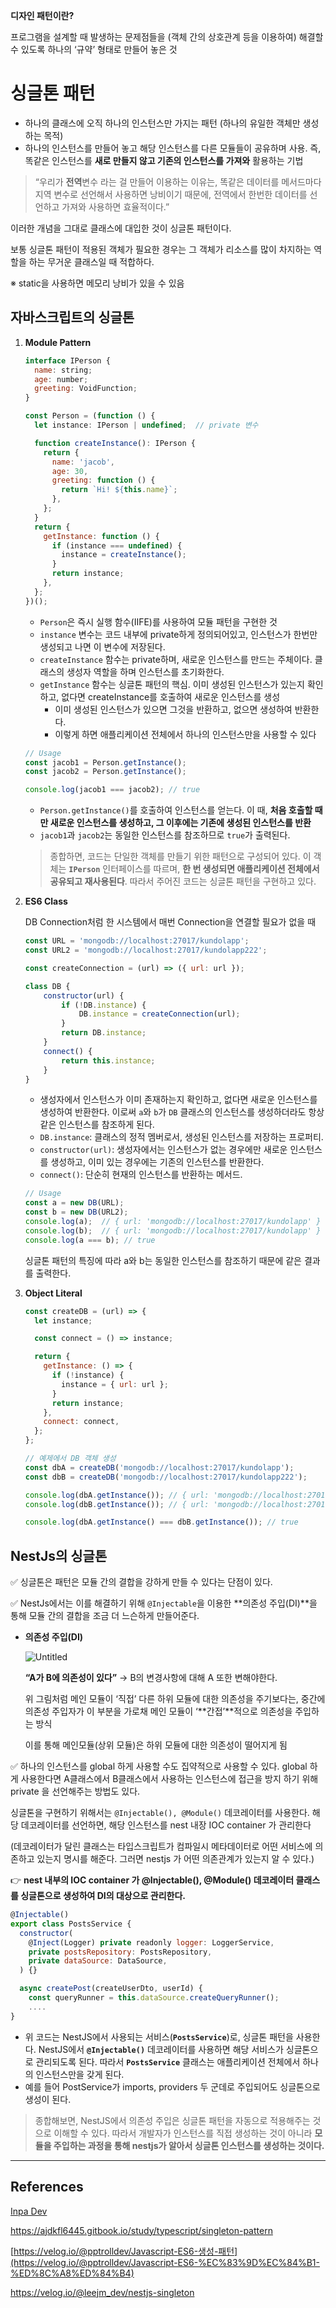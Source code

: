 **디자인 패턴이란?**

프로그램을 설계할 때 발생하는 문제점들을 (객체 간의 상호관계 등을 이용하여) 해결할 수 있도록 하나의 ‘규약’ 형태로 만들어 놓은 것

# 싱글톤 패턴

- 하나의 클래스에 오직 하나의 인스턴스만 가지는 패턴 (하나의 유일한 객체만 생성하는 목적)
- 하나의 인스턴스를 만들어 놓고 해당 인스턴스를 다른 모듈들이 공유하며 사용. 즉, 똑같은 인스턴스를 **새로 만들지 않고 기존의 인스턴스를 가져와** 활용하는 기법

> “우리가 **전역**변수 라는 걸 만들어 이용하는 이유는, 똑같은 데이터를 메서드마다 지역 변수로 선언해서 사용하면 낭비이기 때문에, 전역에서 한번한 데이터를 선언하고 가져와 사용하면 효율적이다.”
> 

이러한 개념을 그대로 클래스에 대입한 것이 싱글톤 패턴이다.

보통 싱글톤 패턴이 적용된 객체가 필요한 경우는 그 객체가 리소스를 많이 차지하는 역할을 하는 무거운 클래스일 때 적합하다.

※ static을 사용하면 메모리 낭비가 있을 수 있음

## 자바스크립트의 싱글톤

1. **Module Pattern**
    
    ```jsx
    interface IPerson {
      name: string;
      age: number;
      greeting: VoidFunction;
    }
    
    const Person = (function () {
      let instance: IPerson | undefined;  // private 변수
    
      function createInstance(): IPerson {
        return {
          name: 'jacob',
          age: 30,
          greeting: function () {
            return `Hi! ${this.name}`;
          },
        };
      }
      return {
        getInstance: function () {
          if (instance === undefined) {
            instance = createInstance();
          }
          return instance;
        },
      };
    })();
    ```
    
    - `Person`은 즉시 실행 함수(IIFE)를 사용하여 모듈 패턴을 구현한 것
    - `instance` 변수는 코드 내부에 private하게 정의되어있고, 인스턴스가 한번만 생성되고 나면 이 변수에 저장된다.
    - `createInstance` 함수는 private하며, 새로운 인스턴스를 만드는 주체이다. 클래스의 생성자 역할을 하며 인스턴스를 초기화한다.
    - `getInstance` 함수는 싱글톤 패턴의 핵심. 이미 생성된 인스턴스가 있는지 확인하고, 없다면 createInstance를 호출하여 새로운 인스턴스를 생성
        - 이미 생성된 인스턴스가 있으면 그것을 반환하고, 없으면 생성하여 반환한다.
        - 이렇게 하면 애플리케이션 전체에서 하나의 인스턴스만을 사용할 수 있다
           
    ```jsx
    // Usage
    const jacob1 = Person.getInstance();
    const jacob2 = Person.getInstance();
    
    console.log(jacob1 === jacob2); // true
    ```
    
    - `Person.getInstance()`를 호출하여 인스턴스를 얻는다. 이 때, **처음 호출할 때만 새로운 인스턴스를 생성하고, 그 이후에는 기존에 생성된 인스턴스를 반환**
    - `jacob1`과 `jacob2`는 동일한 인스턴스를 참조하므로 `true`가 출력된다.
    

    > 종합하면, 코드는 단일한 객체를 만들기 위한 패턴으로 구성되어 있다. 이 객체는 **`IPerson`** 인터페이스를 따르며, **한 번 생성되면 애플리케이션 전체에서 공유되고 재사용된다**. 따라서 주어진 코드는 싱글톤 패턴을 구현하고 있다.
    > 

1. **ES6 Class**
    
    DB Connection처럼 한 시스템에서 매번 Connection을 연결할 필요가 없을 때 
    
    ```jsx
    const URL = 'mongodb://localhost:27017/kundolapp';
    const URL2 = 'mongodb://localhost:27017/kundolapp222';
    
    const createConnection = (url) => ({ url: url });
    
    class DB {
    	constructor(url) {
    		if (!DB.instance) {
    			DB.instance = createConnection(url);
    		}
    		return DB.instance;
    	}
    	connect() {
    		return this.instance;
    	}
    }
    ```
    
    - 생성자에서 인스턴스가 이미 존재하는지 확인하고, 없다면 새로운 인스턴스를 생성하여 반환한다. 이로써 `a`와 `b`가 `DB` 클래스의 인스턴스를 생성하더라도 항상 같은 인스턴스를 참조하게 된다.
    - `DB.instance`: 클래스의 정적 멤버로서, 생성된 인스턴스를 저장하는 프로퍼티.
    - `constructor(url)`: 생성자에서는 인스턴스가 없는 경우에만 새로운 인스턴스를 생성하고, 이미 있는 경우에는 기존의 인스턴스를 반환한다.
    - `connect()`: 단순히 현재의 인스턴스를 반환하는 메서드.
    
    ```jsx
    // Usage
    const a = new DB(URL);
    const b = new DB(URL2);
    console.log(a);  // { url: 'mongodb://localhost:27017/kundolapp' }
    console.log(b);  // { url: 'mongodb://localhost:27017/kundolapp' }
    console.log(a === b); // true
    ```
    
    싱글톤 패턴의 특징에 따라 a와 b는 동일한 인스턴스를 참조하기 때문에 같은 결과를 출력한다.
    
2. **Object Literal**

    ```jsx
    const createDB = (url) => {
      let instance;
    
      const connect = () => instance;
    
      return {
        getInstance: () => {
          if (!instance) {
            instance = { url: url };
          }
          return instance;
        },
        connect: connect,
      };
    };
    
    // 예제에서 DB 객체 생성
    const dbA = createDB('mongodb://localhost:27017/kundolapp');
    const dbB = createDB('mongodb://localhost:27017/kundolapp222');
    
    console.log(dbA.getInstance()); // { url: 'mongodb://localhost:27017/kundolapp' }
    console.log(dbB.getInstance()); // { url: 'mongodb://localhost:27017/kundolapp' }
    
    console.log(dbA.getInstance() === dbB.getInstance()); // true 
    ```
## NestJs의 싱글톤

✅ 싱글톤은 패턴은 모듈 간의 결합을 강하게 만들 수 있다는 단점이 있다.

✅ NestJs에서는 이를 해결하기 위해 `@Injectable`을 이용한 **의존성 주입(DI)**을 통해 모듈 간의 결합을 조금 더 느슨하게 만들어준다.

- **의존성 주입(DI)**
    
    ![Untitled](https://github.com/snghyun331/study-cs/assets/108854903/23de4259-b964-4254-bb3f-921ccf4c8311)
    
    **“A가 B에 의존성이 있다”** → B의 변경사항에 대해 A 또한 변해야한다.
    
    위 그림처럼 메인 모듈이 ‘직접’ 다른 하위 모듈에 대한 의존성을 주기보다는, 중간에 의존성 주입자가 이 부분을 가로채 메인 모듈이 ‘**간접’**적으로 의존성을 주입하는 방식
    
    이를 통해 메인모듈(상위 모듈)은 하위 모듈에 대한 의존성이 떨어지게 됨
    

✅ 하나의 인스턴스를 global 하게 사용할 수도 집약적으로 사용할 수 있다. global 하게 사용한다면 A클래스에서 B클래스에서 사용하는 인스턴스에 접근을 방지 하기 위해 private 을 선언해주는 방법도 있다.

싱글톤을 구현하기 위해서는 `@Injectable(), @Module()` 데코레이터를 사용한다. 해당 데코레이터를 선언하면, 해당 인스턴스를 nest 내장 IOC container 가 관리한다

(데코레이터가 달린 클래스는 타입스크립트가 컴파일시 메타데이터로 어떤 서비스에 의존하고 있는지 명시를 해준다. 그러면 nestjs 가 어떤 의존관계가 있는지 알 수 있다.)

👉 **nest 내부의 IOC container 가 @Injectable(), @Module() 데코레이터 클래스를 싱글톤으로 생성하여 DI의 대상으로 관리한다.**

```jsx
@Injectable()
export class PostsService {
  constructor(
    @Inject(Logger) private readonly logger: LoggerService,
    private postsRepository: PostsRepository,
    private dataSource: DataSource,
  ) {}

  async createPost(createUserDto, userId) {
    const queryRunner = this.dataSource.createQueryRunner();
    ....
}
```

- 위 코드는 NestJS에서 사용되는 서비스(**`PostsService`**)로, 싱글톤 패턴을 사용한다. NestJS에서 **`@Injectable()`** 데코레이터를 사용하면 해당 서비스가 싱글톤으로 관리되도록 된다. 따라서 **`PostsService`** 클래스는 애플리케이션 전체에서 하나의 인스턴스만을 갖게 된다.
- 예를 들어 PostService가 imports, providers 두 군데로 주입되어도 싱글톤으로 생성이 된다.

> 종합해보면, NestJS에서 의존성 주입은 싱글톤 패턴을 자동으로 적용해주는 것으로 이해할 수 있다. 따라서 개발자가 인스턴스를 직접 생성하는 것이 아니라 **모듈을 주입하는 과정을 통해 nestjs가 알아서 싱글톤 인스턴스를 생성하는 것이다.**
>

---

## References

[Inpa Dev](https://inpa.tistory.com/entry/GOF-💠-싱글톤Singleton-패턴-꼼꼼하게-알아보자)

https://ajdkfl6445.gitbook.io/study/typescript/singleton-pattern

[https://velog.io/@pptrolldev/Javascript-ES6-생성-패턴](https://velog.io/@pptrolldev/Javascript-ES6-%EC%83%9D%EC%84%B1-%ED%8C%A8%ED%84%B4)

https://velog.io/@leejm_dev/nestjs-singleton
